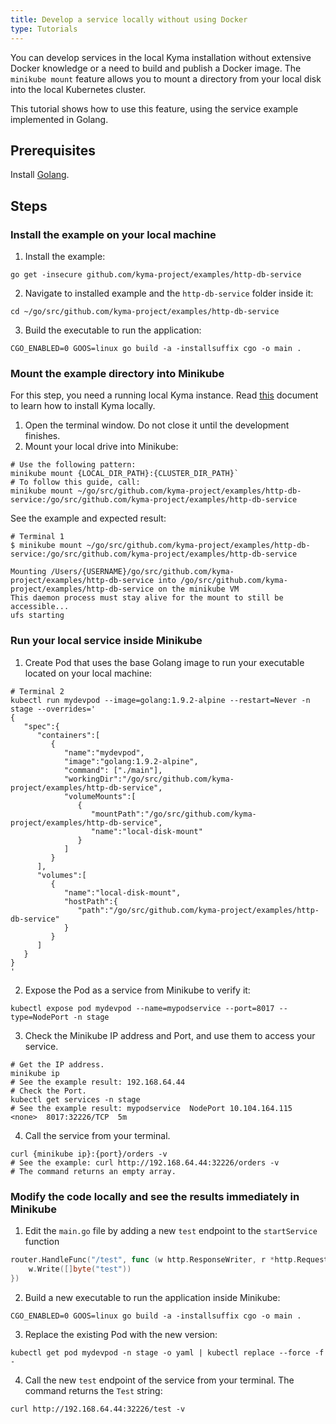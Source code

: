 ```yaml
---
title: Develop a service locally without using Docker
type: Tutorials
---
```


You can develop services in the local Kyma installation without extensive Docker knowledge or a need to build and publish a Docker image. The `minikube mount` feature allows you to mount a directory from your local disk into the local Kubernetes cluster.

This tutorial shows how to use this feature, using the service example implemented in Golang.

## Prerequisites

Install [Golang](https://golang.org/dl/).

## Steps

### Install the example on your local machine

1. Install the example:
```shell
go get -insecure github.com/kyma-project/examples/http-db-service
```
2. Navigate to installed example and the `http-db-service` folder inside it:
```shell
cd ~/go/src/github.com/kyma-project/examples/http-db-service
```
3. Build the executable to run the application:
```shell
CGO_ENABLED=0 GOOS=linux go build -a -installsuffix cgo -o main .
```

### Mount the example directory into Minikube

For this step, you need a running local Kyma instance. Read [this](#installation-install-kyma-locally-from-the-release) document to learn how to install Kyma locally.

1. Open the terminal window. Do not close it until the development finishes.
2. Mount your local drive into Minikube:
```shell
# Use the following pattern:
minikube mount {LOCAL_DIR_PATH}:{CLUSTER_DIR_PATH}`
# To follow this guide, call:
minikube mount ~/go/src/github.com/kyma-project/examples/http-db-service:/go/src/github.com/kyma-project/examples/http-db-service
```

See the example and expected result:
```shell
# Terminal 1
$ minikube mount ~/go/src/github.com/kyma-project/examples/http-db-service:/go/src/github.com/kyma-project/examples/http-db-service

Mounting /Users/{USERNAME}/go/src/github.com/kyma-project/examples/http-db-service into /go/src/github.com/kyma-project/examples/http-db-service on the minikube VM
This daemon process must stay alive for the mount to still be accessible...
ufs starting
```

### Run your local service inside Minikube

1. Create Pod that uses the base Golang image to run your executable located on your local machine:
```shell
# Terminal 2
kubectl run mydevpod --image=golang:1.9.2-alpine --restart=Never -n stage --overrides='
{
   "spec":{
      "containers":[
         {
            "name":"mydevpod",
            "image":"golang:1.9.2-alpine",
            "command": ["./main"],
            "workingDir":"/go/src/github.com/kyma-project/examples/http-db-service",
            "volumeMounts":[
               {
                  "mountPath":"/go/src/github.com/kyma-project/examples/http-db-service",
                  "name":"local-disk-mount"
               }
            ]
         }
      ],
      "volumes":[
         {
            "name":"local-disk-mount",
            "hostPath":{
               "path":"/go/src/github.com/kyma-project/examples/http-db-service"
            }
         }
      ]
   }
}
'
```
2. Expose the Pod as a service from Minikube to verify it:
```shell
kubectl expose pod mydevpod --name=mypodservice --port=8017 --type=NodePort -n stage
```
3. Check the Minikube IP address and Port, and use them to access your service.
```shell
# Get the IP address.
minikube ip
# See the example result: 192.168.64.44
# Check the Port.
kubectl get services -n stage
# See the example result: mypodservice  NodePort 10.104.164.115  <none>  8017:32226/TCP  5m
```
4. Call the service from your terminal.
```shell
curl {minikube ip}:{port}/orders -v
# See the example: curl http://192.168.64.44:32226/orders -v
# The command returns an empty array.
```

### Modify the code locally and see the results immediately in Minikube

1. Edit the `main.go` file by adding a new `test` endpoint to the `startService` function
```go
router.HandleFunc("/test", func (w http.ResponseWriter, r *http.Request) {
	w.Write([]byte("test"))
})
```
2. Build a new executable to run the application inside Minikube:
```shell
CGO_ENABLED=0 GOOS=linux go build -a -installsuffix cgo -o main .
```
3. Replace the existing Pod with the new version:
```shell
kubectl get pod mydevpod -n stage -o yaml | kubectl replace --force -f -
```
4. Call the new `test` endpoint of the service from your terminal. The command returns the `Test` string:
```shell
curl http://192.168.64.44:32226/test -v
```

